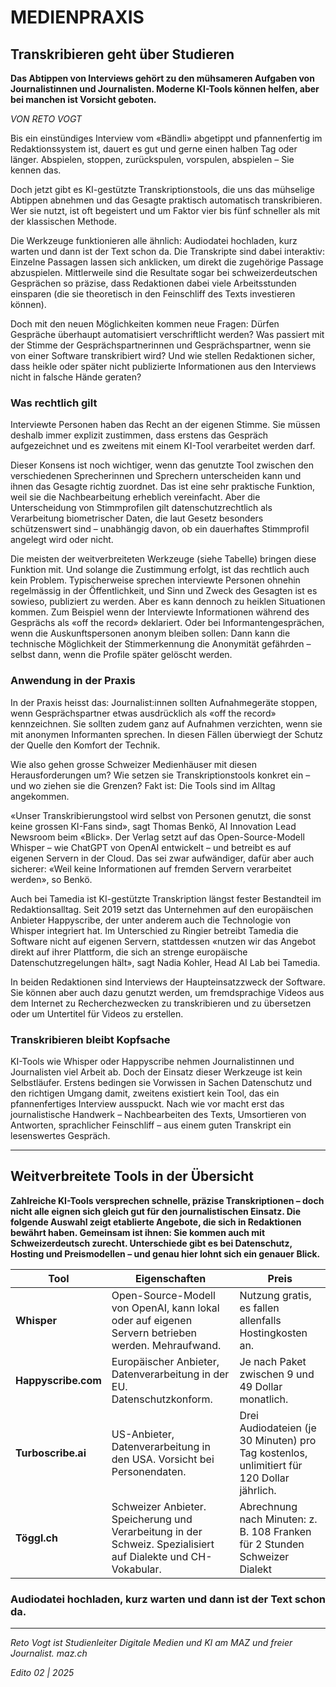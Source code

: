 # MEDIENPRAXIS

## Transkribieren geht über Studieren

**Das Abtippen von Interviews gehört zu den mühsameren Aufgaben von Journalistinnen und Journalisten. Moderne KI-Tools können helfen, aber bei manchen ist Vorsicht geboten.**

*VON RETO VOGT*

Bis ein einstündiges Interview vom «Bändli» abgetippt und pfannenfertig im Redaktionssystem ist, dauert es gut und gerne einen halben Tag oder länger. Abspielen, stoppen, zurückspulen, vorspulen, abspielen – Sie kennen das.

Doch jetzt gibt es KI-gestützte Transkriptionstools, die uns das mühselige Abtippen abnehmen und das Gesagte praktisch automatisch transkribieren. Wer sie nutzt, ist oft begeistert und um Faktor vier bis fünf schneller als mit der klassischen Methode.

Die Werkzeuge funktionieren alle ähnlich: Audiodatei hochladen, kurz warten und dann ist der Text schon da. Die Transkripte sind dabei interaktiv: Einzelne Passagen lassen sich anklicken, um direkt die zugehörige Passage abzuspielen. Mittlerweile sind die Resultate sogar bei schweizerdeutschen Gesprächen so präzise, dass Redaktionen dabei viele Arbeitsstunden einsparen (die sie theoretisch in den Feinschliff des Texts investieren können).

Doch mit den neuen Möglichkeiten kommen neue Fragen: Dürfen Gespräche überhaupt automatisiert verschriftlicht werden? Was passiert mit der Stimme der Gesprächspartnerinnen und Gesprächspartner, wenn sie von einer Software transkribiert wird? Und wie stellen Redaktionen sicher, dass heikle oder später nicht publizierte Informationen aus den Interviews nicht in falsche Hände geraten?

### Was rechtlich gilt

Interviewte Personen haben das Recht an der eigenen Stimme. Sie müssen deshalb immer explizit zustimmen, dass erstens das Gespräch aufgezeichnet und es zweitens mit einem KI-Tool verarbeitet werden darf.

Dieser Konsens ist noch wichtiger, wenn das genutzte Tool zwischen den verschiedenen Sprecherinnen und Sprechern unterscheiden kann und ihnen das Gesagte richtig zuordnet. Das ist eine sehr praktische Funktion, weil sie die Nachbearbeitung erheblich vereinfacht. Aber die Unterscheidung von Stimmprofilen gilt datenschutzrechtlich als Verarbeitung biometrischer Daten, die laut Gesetz besonders schützenswert sind – unabhängig davon, ob ein dauerhaftes Stimmprofil angelegt wird oder nicht.

Die meisten der weitverbreiteten Werkzeuge (siehe Tabelle) bringen diese Funktion mit. Und solange die Zustimmung erfolgt, ist das rechtlich auch kein Problem. Typischerweise sprechen interviewte Personen ohnehin regelmässig in der Öffentlichkeit, und Sinn und Zweck des Gesagten ist es sowieso, publiziert zu werden. Aber es kann dennoch zu heiklen Situationen kommen. Zum Beispiel wenn der Interviewte Informationen während des Gesprächs als «off the record» deklariert. Oder bei Informantengesprächen, wenn die Auskunftspersonen anonym bleiben sollen: Dann kann die technische Möglichkeit der Stimmerkennung die Anonymität gefährden – selbst dann, wenn die Profile später gelöscht werden.

### Anwendung in der Praxis

In der Praxis heisst das: Journalist:innen sollten Aufnahmegeräte stoppen, wenn Gesprächspartner etwas ausdrücklich als «off the record» kennzeichnen. Sie sollten zudem ganz auf Aufnahmen verzichten, wenn sie mit anonymen Informanten sprechen. In diesen Fällen überwiegt der Schutz der Quelle den Komfort der Technik.

Wie also gehen grosse Schweizer Medienhäuser mit diesen Herausforderungen um? Wie setzen sie Transkriptionstools konkret ein – und wo ziehen sie die Grenzen? Fakt ist: Die Tools sind im Alltag angekommen.

«Unser Transkribierungstool wird selbst von Personen genutzt, die sonst keine grossen KI-Fans sind», sagt Thomas Benkö, AI Innovation Lead Newsroom beim «Blick». Der Verlag setzt auf das Open-Source-Modell Whisper – wie ChatGPT von OpenAI entwickelt – und betreibt es auf eigenen Servern in der Cloud. Das sei zwar aufwändiger, dafür aber auch sicherer: «Weil keine Informationen auf fremden Servern verarbeitet werden», so Benkö.

Auch bei Tamedia ist KI-gestützte Transkription längst fester Bestandteil im Redaktionsalltag. Seit 2019 setzt das Unternehmen auf den europäischen Anbieter Happyscribe, der unter anderem auch die Technologie von Whisper integriert hat. Im Unterschied zu Ringier betreibt Tamedia die Software nicht auf eigenen Servern, stattdessen «nutzen wir das Angebot direkt auf ihrer Plattform, die sich an strenge europäische Datenschutzregelungen hält», sagt Nadia Kohler, Head AI Lab bei Tamedia.

In beiden Redaktionen sind Interviews der Haupteinsatzzweck der Software. Sie können aber auch dazu genutzt werden, um fremdsprachige Videos aus dem Internet zu Recherchezwecken zu transkribieren und zu übersetzen oder um Untertitel für Videos zu erstellen.

### Transkribieren bleibt Kopfsache

KI-Tools wie Whisper oder Happyscribe nehmen Journalistinnen und Journalisten viel Arbeit ab. Doch der Einsatz dieser Werkzeuge ist kein Selbstläufer. Erstens bedingen sie Vorwissen in Sachen Datenschutz und den richtigen Umgang damit, zweitens existiert kein Tool, das ein pfannenfertiges Interview ausspuckt. Nach wie vor macht erst das journalistische Handwerk – Nachbearbeiten des Texts, Umsortieren von Antworten, sprachlicher Feinschliff – aus einem guten Transkript ein lesenswertes Gespräch.

---

## Weitverbreitete Tools in der Übersicht

**Zahlreiche KI-Tools versprechen schnelle, präzise Transkriptionen – doch nicht alle eignen sich gleich gut für den journalistischen Einsatz. Die folgende Auswahl zeigt etablierte Angebote, die sich in Redaktionen bewährt haben. Gemeinsam ist ihnen: Sie kommen auch mit Schweizerdeutsch zurecht. Unterschiede gibt es bei Datenschutz, Hosting und Preismodellen – und genau hier lohnt sich ein genauer Blick.**



| Tool | Eigenschaften | Preis |
|------|---------------|-------|
| **Whisper** | Open-Source-Modell von OpenAI, kann lokal oder auf eigenen Servern betrieben werden. Mehraufwand. | Nutzung gratis, es fallen allenfalls Hostingkosten an. |
| **Happyscribe.com** | Europäischer Anbieter, Datenverarbeitung in der EU. Datenschutzkonform. | Je nach Paket zwischen 9 und 49 Dollar monatlich. |
| **Turboscribe.ai** | US-Anbieter, Datenverarbeitung in den USA. Vorsicht bei Personendaten. | Drei Audiodateien (je 30 Minuten) pro Tag kostenlos, unlimitiert für 120 Dollar jährlich. |
| **Töggl.ch** | Schweizer Anbieter. Speicherung und Verarbeitung in der Schweiz. Spezialisiert auf Dialekte und CH-Vokabular. | Abrechnung nach Minuten: z. B. 108 Franken für 2 Stunden Schweizer Dialekt |


### Audiodatei hochladen, kurz warten und dann ist der Text schon da.

---

*Reto Vogt ist Studienleiter Digitale Medien und KI am MAZ und freier Journalist. maz.ch*

*Edito 02 | 2025*